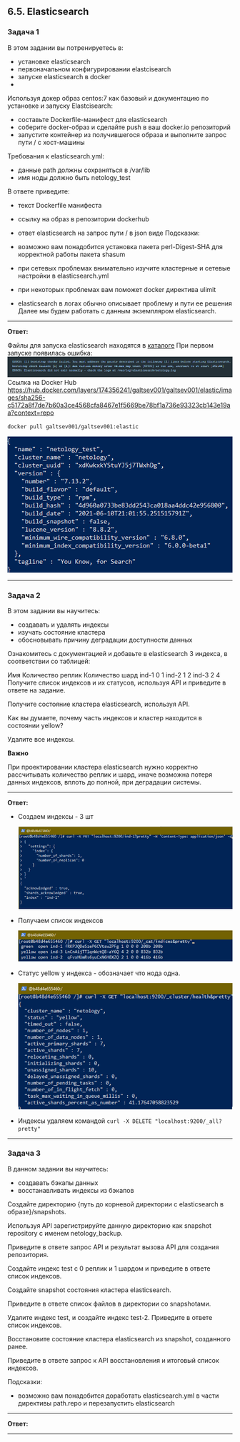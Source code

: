 ## 6.5. Elasticsearch

### Задача 1
В этом задании вы потренируетесь в:

+ установке elasticsearch
+ первоначальном конфигурировании elastcisearch
+ запуске elasticsearch в docker
+ 
Используя докер образ centos:7 как базовый и документацию по установке и запуску Elastcisearch:

+ составьте Dockerfile-манифест для elasticsearch
+ соберите docker-образ и сделайте push в ваш docker.io репозиторий
+ запустите контейнер из получившегося образа и выполните запрос пути / c хост-машины

Требования к elasticsearch.yml:
+ данные path должны сохраняться в /var/lib
+ имя ноды должно быть netology_test

В ответе приведите:

+ текст Dockerfile манифеста
+ ссылку на образ в репозитории dockerhub
+ ответ elasticsearch на запрос пути / в json виде
Подсказки:

+ возможно вам понадобится установка пакета perl-Digest-SHA для корректной работы пакета shasum
+ при сетевых проблемах внимательно изучите кластерные и сетевые настройки в elasticsearch.yml
+ при некоторых проблемах вам поможет docker директива ulimit
+ elasticsearch в логах обычно описывает проблему и пути ее решения
Далее мы будем работать с данным экземпляром elasticsearch.
___
**Ответ:**

Файлы для запуска elasticsearch находятся в [каталоге](./config)
При первом запуске появилась ошибка:
<span style="display:block;text-align:center">![image#1 ](./img/1.png)</span>
Ссылка на Docker Hub
https://hub.docker.com/layers/174356241/galtsev001/galtsev001/elastic/images/sha256-c5172a8f7de7b60a3ce4568cfa8467e1f5669be78bf1a736e93323cb143e19aa?context=repo
```html
docker pull galtsev001/galtsev001:elastic
```
<span style="display:block;text-align:center">![image#1 ](./img/2.png)</span>

___
### Задача 2
В этом задании вы научитесь:

+ создавать и удалять индексы
+ изучать состояние кластера
+ обосновывать причину деградации доступности данных

Ознакомитесь с документацией и добавьте в elasticsearch 3 индекса, в соответствии со таблицей:

Имя	Количество реплик	Количество шард
ind-1	0	1
ind-2	1	2
ind-3	2	4
Получите список индексов и их статусов, используя API и приведите в ответе на задание.

Получите состояние кластера elasticsearch, используя API.

Как вы думаете, почему часть индексов и кластер находится в состоянии yellow?

Удалите все индексы.

**Важно**

При проектировании кластера elasticsearch нужно корректно рассчитывать количество реплик и шард, иначе возможна потеря данных индексов, вплоть до полной, при деградации системы.
___
**Ответ:**
 + Создаем индексы  - 3 шт

   <span style="display:block;text-align:center">![image#1 ](./img/3.png)</span>

 + Получаем список индексов

   <span style="display:block;text-align:center">![image#1 ](./img/4.png)</span>

 + Статус yellow у индекса - обозначает что нода одна.

   <span style="display:block;text-align:center">![image#1 ](./img/5.png)</span>

 + Индексы удаляем командой
   `curl -X DELETE "localhost:9200/_all?pretty"`

___
### Задача 3
В данном задании вы научитесь:

+ создавать бэкапы данных
+ восстанавливать индексы из бэкапов

Создайте директорию {путь до корневой директории с elasticsearch в образе}/snapshots.

Используя API зарегистрируйте данную директорию как snapshot repository c именем netology_backup.

Приведите в ответе запрос API и результат вызова API для создания репозитория.

Создайте индекс test с 0 реплик и 1 шардом и приведите в ответе список индексов.

Создайте snapshot состояния кластера elasticsearch.

Приведите в ответе список файлов в директории со snapshotами.

Удалите индекс test, и создайте индекс test-2. Приведите в ответе список индексов.

Восстановите состояние кластера elasticsearch из snapshot, созданного ранее.

Приведите в ответе запрос к API восстановления и итоговый список индексов.

Подсказки:

+ возможно вам понадобится доработать elasticsearch.yml в части директивы path.repo и перезапустить elasticsearch
___
**Ответ:**

___